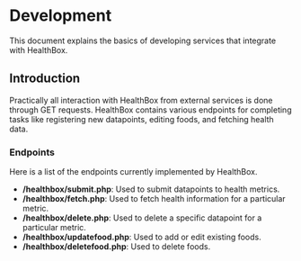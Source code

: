 # Development

This document explains the basics of developing services that integrate with HealthBox.


## Introduction

Practically all interaction with HealthBox from external services is done through GET requests. HealthBox contains various endpoints for completing tasks like registering new datapoints, editing foods, and fetching health data.

### Endpoints

Here is a list of the endpoints currently implemented by HealthBox.

- **/healthbox/submit.php**: Used to submit datapoints to health metrics.
- **/healthbox/fetch.php**: Used to fetch health information for a particular metric.
- **/healthbox/delete.php**: Used to delete a specific datapoint for a particular metric.
- **/healthbox/updatefood.php**: Used to add or edit existing foods.
- **/healthbox/deletefood.php**: Used to delete foods.
